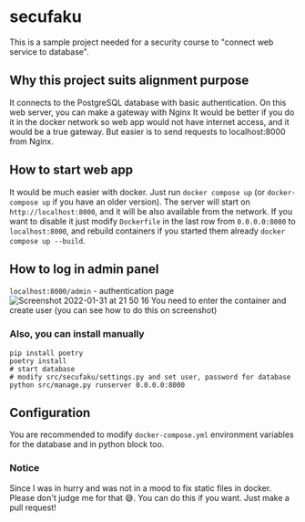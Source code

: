 # secufaku
This is a sample project needed for a security course to "connect web service to database".

## Why this project suits alignment purpose
It connects to the PostgreSQL database with basic authentication. 
On this web server, you can make a gateway with Nginx It would be better if you do it in the 
docker network so web app would not have internet access, and it would be a true gateway. 
But easier is to send requests to localhost:8000 from Nginx.

## How to start web app
It would be much easier with docker. Just run `docker compose up` (or `docker-compose up` if you have an older version).
The server will start on `http://localhost:8000`, and it will be also available from the network. If you want to disable it 
just modify `Dockerfile` in the last row from `0.0.0.0:8000` to `localhost:8000`, and rebuild containers if you started them 
already `docker compose up --build`.

## How to log in admin panel
`localhost:8000/admin` - authentication page
![Screenshot 2022-01-31 at 21 50 16](https://user-images.githubusercontent.com/54911879/151866284-2060a710-dfb4-45f7-b6ff-be8eaab667a0.jpg)
You need to enter the container and create user (you can see how to do this on screenshot)


### Also, you can install manually
```
pip install poetry
poetry install
# start database
# modify src/secufaku/settings.py and set user, password for database
python src/manage.py runserver 0.0.0.0:8000
```

## Configuration
You are recommended to modify `docker-compose.yml` environment variables for the database and in python block too.


### Notice
Since I was in hurry and was not in a mood to fix static files in docker. Please don't judge me for that 😅.
You can do this if you want. Just make a pull request!
